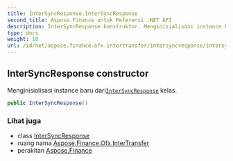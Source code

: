 ```yaml
---
title: InterSyncResponse.InterSyncResponse
second_title: Aspose.Finance untuk Referensi .NET API
description: InterSyncResponse konstruktor. Menginisialisasi instance baru dariInterSyncResponse kelas.
type: docs
weight: 10
url: /id/net/aspose.finance.ofx.intertransfer/intersyncresponse/intersyncresponse/
---
```

## InterSyncResponse constructor

Menginisialisasi instance baru dari[`InterSyncResponse`](../) kelas.

```csharp
public InterSyncResponse()
```

### Lihat juga

* class [InterSyncResponse](../)
* ruang nama [Aspose.Finance.Ofx.InterTransfer](../../intersyncresponse/)
* perakitan [Aspose.Finance](../../../)



